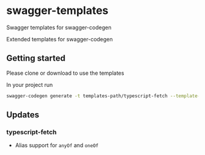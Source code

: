 # swagger-templates

Swagger templates for swagger-codegen

Extended templates for swagger-codegen

## Getting started

Please clone or download to use the templates

In your project run

```bash
swagger-codegen generate -t templates-path/typescript-fetch --template-engine mustache -i swagger-file.json -l typescript-fetch -o src/api
```

## Updates

### typescript-fetch

- Alias support for `anyOf` and `oneOf`

